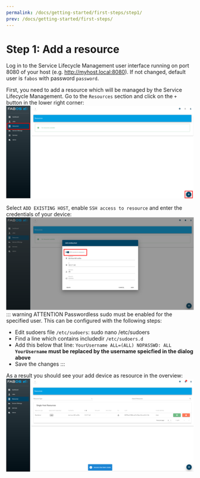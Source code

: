 ```yaml
---
permalink: /docs/getting-started/first-steps/step1/
prev: /docs/getting-started/first-steps/
---
```


# Step 1: Add a resource

Log in to the Service Lifecycle Management user interface running on port 8080 of your host (e.g. http://myhost.local:8080). If not changed, default user is `fabos` with password `password`.

First, you need to add a resource which will be managed by the Service Lifecycle Management. Go to the `Resources` section and click on the `+` button in the lower right corner:
![Add resource button](/img/figures/first-steps/first-steps-step1-add-resource-button.png)

Select `ADD EXISTING HOST`, enable `SSH access to resource` and enter the credentials of your device:
![Add resource dialog](/img/figures/first-steps/first-steps-step1-add-resource-dialog.png)
::: warning ATTENTION
Passwordless sudo must be enabled for the specified user. This can be configured with the following steps:
* Edit sudoers file `/etc/sudoers`: sudo nano /etc/sudoers
* Find a line which contains includedir `/etc/sudoers.d`
* Add this below that line: `YourUsername ALL=(ALL) NOPASSWD: ALL` <br>**`YourUsername` must be replaced by the username speicfied in the dialog above**
* Save the changes
:::

As a result you should see your add device as resource in the overview:
![Add resource result](/img/figures/first-steps/first-steps-step1-add-resource-result.png)